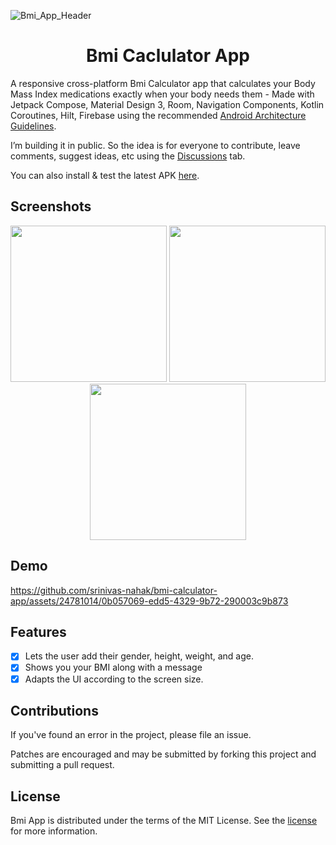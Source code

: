 ![Bmi_App_Header](https://github.com/srinivas-nahak/bmi-calculator-app/assets/24781014/b5648eed-7c4c-4829-ba70-a6d3d1e72426)


<h1 align="center">Bmi Caclulator App</h1>

A responsive cross-platform Bmi Calculator app that calculates your Body Mass Index medications exactly when your body needs them - Made with Jetpack Compose, Material Design 3, Room, Navigation Components, Kotlin Coroutines, Hilt, Firebase using the recommended <a href="https://developer.android.com/topic/architecture">Android Architecture Guidelines</a>.

I’m building it in public. So the idea is for everyone to contribute, leave comments, suggest ideas, etc using the <a href="https://github.com/waseefakhtar/dose-android/discussions">Discussions</a> tab.

You can also install & test the latest APK <a href="https://github.com/waseefakhtar/dose-android/blob/main/docs/release/app.apk">here</a>. 

## Screenshots

<p align="center"> <img src="docs/screenshots/Home.png" width="250"/>  <img src="docs/screenshots/AddMedication.png" width="250"/>  <img src="docs/screenshots/MedicationConfirm.png" width="250" /></p>


## Demo

https://github.com/srinivas-nahak/bmi-calculator-app/assets/24781014/0b057069-edd5-4329-9b72-290003c9b873


## Features
- [x] Lets the user add their gender, height, weight, and age.
- [x] Shows you your BMI along with a message
- [x] Adapts the UI according to the screen size.

## Contributions

If you've found an error in the project, please file an issue.

Patches are encouraged and may be submitted by forking this project and submitting a pull request. 

## License

Bmi App is distributed under the terms of the MIT License. See the
[license](LICENSE) for more information.
